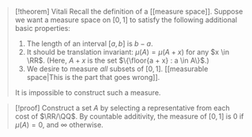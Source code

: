 > [!theorem] Vitali
> Recall the definition of a [[measure space]]. Suppose we want a measure space on $[0,1]$ to satisfy the following additional basic properties:
>
> 1. The length of an interval $[a,b]$ is $b-a$.
> 2. It should be translation invariant: $\mu(A) = \mu(A + x)$ for any $x \in \RR$. (Here, $A + x$ is the set $\{\floor{a + x} : a \in A\}$.)
> 3. We desire to measure _all_ subsets of $[0,1]$. [[measurable space|This is the part that goes wrong]].
>
> It is impossible to construct such a measure.

> [!proof]
> Construct a set $A$ by selecting a representative from each cost of $\RR/\QQ$. By countable additivity, the measure of $[0,1]$ is $0$ if $\mu(A) = 0$, and $\infty$ otherwise.